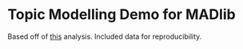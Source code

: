 # Topic Modelling Demo for MADlib

Based off of [this](https://github.com/vatsan/text_analytics_on_mpp) analysis. Included data for reproducibility.
